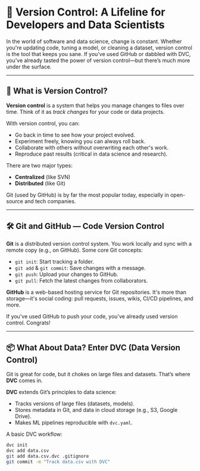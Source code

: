 # 📘 Version Control: A Lifeline for Developers and Data Scientists

In the world of software and data science, change is constant. Whether you're updating code, tuning a model, or cleaning a dataset, version control is the tool that keeps you sane. If you’ve used GitHub or dabbled with DVC, you’ve already tasted the power of version control—but there’s much more under the surface.

---

## 🚀 What is Version Control?

**Version control** is a system that helps you manage changes to files over time. Think of it as *track changes* for your code or data projects.

With version control, you can:

- Go back in time to see how your project evolved.
- Experiment freely, knowing you can always roll back.
- Collaborate with others without overwriting each other's work.
- Reproduce past results (critical in data science and research).

There are two major types:
- **Centralized** (like SVN)
- **Distributed** (like Git)

Git (used by GitHub) is by far the most popular today, especially in open-source and tech companies.

---

## 🛠️ Git and GitHub — Code Version Control

**Git** is a distributed version control system. You work locally and sync with a remote copy (e.g., on GitHub). Some core Git concepts:

- `git init`: Start tracking a folder.
- `git add` & `git commit`: Save changes with a message.
- `git push`: Upload your changes to GitHub.
- `git pull`: Fetch the latest changes from collaborators.

**GitHub** is a web-based hosting service for Git repositories. It's more than storage—it's social coding: pull requests, issues, wikis, CI/CD pipelines, and more.

If you've used GitHub to push your code, you've already used version control. Congrats!

---

## 📦 What About Data? Enter DVC (Data Version Control)

Git is great for code, but it chokes on large files and datasets. That’s where **DVC** comes in.

**DVC** extends Git’s principles to data science:

- Tracks versions of large files (datasets, models).
- Stores metadata in Git, and data in cloud storage (e.g., S3, Google Drive).
- Makes ML pipelines reproducible with `dvc.yaml`.

A basic DVC workflow:

```bash
dvc init
dvc add data.csv
git add data.csv.dvc .gitignore
git commit -m "Track data.csv with DVC"
